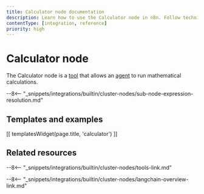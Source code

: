 ```yaml
---
title: Calculator node documentation
description: Learn how to use the Calculator node in n8n. Follow technical documentation to integrate Calculator node into your workflows.
contentType: [integration, reference]
priority: high
---
```


# Calculator node

The Calculator node is a [tool](/glossary.md#ai-tool) that allows an [agent](/glossary.md#ai-agent) to run mathematical calculations.

--8<-- "_snippets/integrations/builtin/cluster-nodes/sub-node-expression-resolution.md"

## Templates and examples

<!-- see https://www.notion.so/n8n/Pull-in-templates-for-the-integrations-pages-37c716837b804d30a33b47475f6e3780 -->
[[ templatesWidget(page.title, 'calculator') ]]

## Related resources

--8<-- "_snippets/integrations/builtin/cluster-nodes/tools-link.md"

--8<-- "_snippets/integrations/builtin/cluster-nodes/langchain-overview-link.md"

